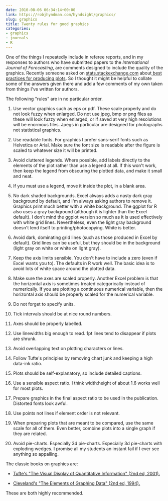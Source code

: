 ```yaml
---
date: 2010-08-06 06:34:14+00:00
link: https://robjhyndman.com/hyndsight/graphics/
slug: graphics
title: Twenty rules for good graphics
categories:
- graphics
- journals
- R
---
```


One of the things I repeatedly include in referee reports, and in my responses to authors who have submitted papers to the _International Journal of Forecasting_, are comments designed to include the quality of the graphics. Recently someone asked on [stats.stackexchange.com](http://stats.stackexchange.com) about[ best practices for producing plots](http://stats.stackexchange.com/questions/396/). So I thought it might be helpful to collate some of the answers given there and add a few comments of my own taken from things I've written for authors.

The following "rules" are in no particular order.





  1. Use vector graphics such as eps or pdf. These scale properly and do not look fuzzy when enlarged. Do not use jpeg, bmp or png files as these will look fuzzy when enlarged, or if saved at very high resolutions will be enormous files. Jpegs in particular are designed for photographs not statistical graphics.


  2. Use readable fonts. For graphics I prefer sans-serif fonts such as Helvetica or Arial. Make sure the font size is readable after the figure is scaled to whatever size it will be printed.


  3. Avoid cluttered legends. Where possible, add labels directly to the elements of the plot rather than use a legend at all. If this won't work, then keep the legend from obscuring the plotted data, and make it small and neat.


  4. If you must use a legend, move it inside the plot, in a blank area.


  5. No dark shaded backgrounds. Excel always adds a nasty dark gray background by default, and I'm always asking authors to remove it. Graphics print much better with a white background. The ggplot for R also uses a gray background (although it is lighter than the Excel default). I don't mind the ggplot version so much as it is used effectively with white grid lines. Nevertheless, even the light gray background doesn't lend itself to printing/photocopying. White is better.


  6. Avoid dark, dominating grid lines (such as those produced in Excel by default). Grid lines can be useful, but they should be in the background (light gray on white or white on light gray).


  7. Keep the axis limits sensible. You don't have to include a zero (even if Excel wants you to). The defaults in R work well. The basic idea is to avoid lots of white space around the plotted data.


  8. Make sure the axes are scaled properly. Another Excel problem is that the horizontal axis is sometimes treated categorically instead of numerically. If you are plotting a continuous numerical variable, then the horizontal axis should be properly scaled for the numerical variable.


  9. Do not forget to specify units.


  10. Tick intervals should be at nice round numbers.


  11. Axes should be properly labelled.


  12. Use linewidths big enough to read. 1pt lines tend to disappear if plots are shrunk.


  13. Avoid overlapping text on plotting characters or lines.


  14. Follow Tufte's principles by removing chart junk and keeping a high data-ink ratio.


  15. Plots should be self-explanatory, so include detailed captions.


  16. Use a sensible aspect ratio. I think width:height of about 1.6 works well for most plots.


  17. Prepare graphics in the final aspect ratio to be used in the publication. Distorted fonts look awful.


  18. Use points not lines if element order is not relevant.


  19. When preparing plots that are meant to be compared, use the same scale for all of them. Even better, combine plots into a single graph if they are related.


  20. Avoid pie-charts. Especially 3d pie-charts. Especially 3d pie-charts with exploding wedges. I promise all my students an instant fail if I ever see anything so appalling.


The classic books on graphics are:



  * [Tufte's "The Visual Display of Quantitative Information" (2nd ed, 2001).](http://amzn.com/dp/0961392142/?tag=otexts-20)


  * [Cleveland's "The Elements of Graphing Data" (2nd ed, 1994).](http://amzn.com/dp/0963488414/?tag=otexts-20)



These are both highly recommended.
